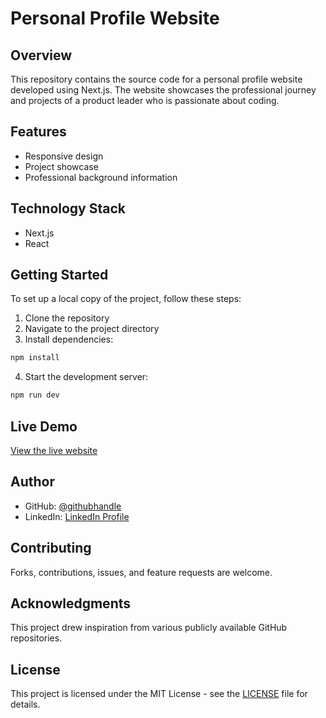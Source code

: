 # Personal Profile Website

## Overview

This repository contains the source code for a personal profile website developed using Next.js. The website showcases the professional journey and projects of a product leader who is passionate about coding.

## Features

- Responsive design
- Project showcase
- Professional background information

## Technology Stack

- Next.js
- React

## Getting Started

To set up a local copy of the project, follow these steps:

1. Clone the repository
2. Navigate to the project directory
3. Install dependencies:

```bash
npm install
```

4. Start the development server:

```bash
npm run dev
```

## Live Demo

[View the live website](insert_live_demo_link_here)

## Author

- GitHub: [@githubhandle](https://github.com/jamesakanoa)
- LinkedIn: [LinkedIn Profile](https://www.linkedin.com/in/luminary-james-lee)

## Contributing

Forks, contributions, issues, and feature requests are welcome. 

## Acknowledgments

This project drew inspiration from various publicly available GitHub repositories.

## License

This project is licensed under the MIT License - see the [LICENSE]([https://github.com/jamesakanoa/jamesakanoa.github.io/blob/main/LICENSE.txt]) file for details.
